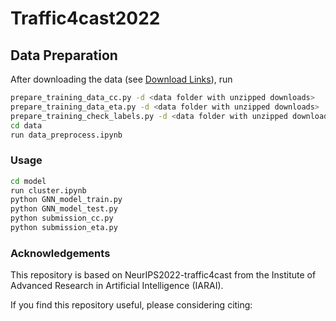 # Traffic4cast2022
## Data Preparation
After downloading the data (see [Download Links](#download-links)), run
```bash
prepare_training_data_cc.py -d <data folder with unzipped downloads>
prepare_training_data_eta.py -d <data folder with unzipped downloads>
prepare_training_check_labels.py -d <data folder with unzipped downloads>
cd data
run data_preprocess.ipynb
```

### Usage

```bash
cd model
run cluster.ipynb
python GNN_model_train.py
python GNN_model_test.py
python submission_cc.py
python submission_eta.py
```

### Acknowledgements
This repository is based on NeurIPS2022-traffic4cast from the Institute of Advanced Research in Artificial Intelligence (IARAI).

If you find this repository useful, please considering citing:

